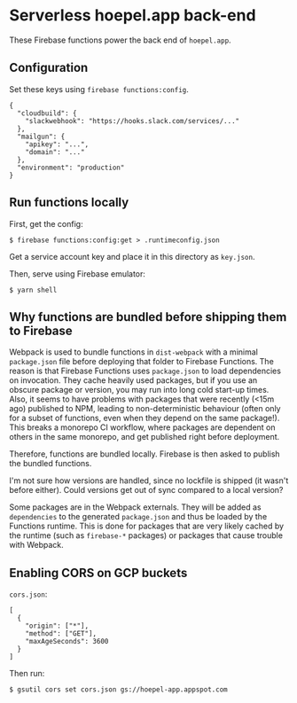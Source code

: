 # Serverless hoepel.app back-end

These Firebase functions power the back end of `hoepel.app`.

## Configuration

Set these keys using `firebase functions:config`.

```
{
  "cloudbuild": {
    "slackwebhook": "https://hooks.slack.com/services/..."
  },
  "mailgun": {
    "apikey": "...",
    "domain": "..."
  },
  "environment": "production"
}
```

## Run functions locally

First, get the config:

```
$ firebase functions:config:get > .runtimeconfig.json
```

Get a service account key and place it in this directory as `key.json`.

Then, serve using Firebase emulator:

```
$ yarn shell
```

## Why functions are bundled before shipping them to Firebase

Webpack is used to bundle functions in `dist-webpack` with a minimal `package.json` file before deploying that folder to Firebase Functions. The reason is that Firebase Functions uses `package.json` to load dependencies on invocation. They cache heavily used packages, but if you use an obscure package or version, you may run into long cold start-up times. Also, it seems to have problems with packages that were recently (<15m ago) published to NPM, leading to non-deterministic behaviour (often only for a subset of functions, even when they depend on the same package!). This breaks a monorepo CI workflow, where packages are dependent on others in the same monorepo, and get published right before deployment.

Therefore, functions are bundled locally. Firebase is then asked to publish the bundled functions.

I'm not sure how versions are handled, since no lockfile is shipped (it wasn't before either). Could versions get out of sync compared to a local version?

Some packages are in the Webpack externals. They will be added as `dependencies` to the generated `package.json` and thus be loaded by the Functions runtime. This is done for packages that are very likely cached by the runtime (such as `firebase-*` packages) or packages that cause trouble with Webpack.

## Enabling CORS on GCP buckets

`cors.json`:

```
[
  {
    "origin": ["*"],
    "method": ["GET"],
    "maxAgeSeconds": 3600
  }
]
```

Then run:

```
$ gsutil cors set cors.json gs://hoepel-app.appspot.com
```
